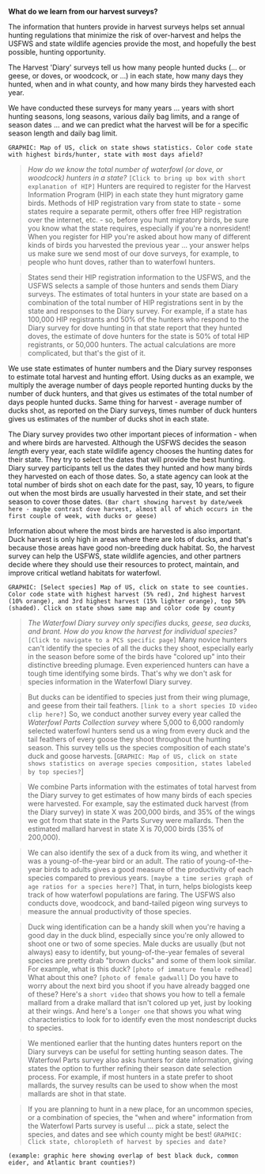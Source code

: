 **What do we learn from our harvest surveys?**

The information that hunters provide in harvest surveys helps set annual hunting regulations that minimize the risk of over-harvest and helps the USFWS and state wildlife agencies provide the most, and hopefully the best possible, hunting opportunity.

The Harvest 'Diary' surveys tell us how many people hunted ducks (... or geese, or doves, or woodcock, or ...) in each state, how many days they hunted, when and in what county, and how many birds they harvested each year. 

We have conducted these surveys for many years ... years with short hunting seasons, long seasons, various daily bag limits, and a range of season dates ... and we can predict what the harvest will be for a specific season length and daily bag limit. 

`GRAPHIC: Map of US, click on state shows statistics.
Color code state with highest birds/hunter, state with most days afield?`

>*How do we know the total number of waterfowl (or dove, or woodcock) hunters in a state?* `[Click to bring up box with short explanation of HIP]` Hunters are required to register for the Harvest Information Program (HIP) in each state they hunt migratory game birds. Methods of HIP registration vary from state to state - some states require a separate permit, others offer free HIP registration over the internet, etc. - so, before you hunt migratory birds, be sure you know what the state requires, especially if you're a nonresident! When you register for HIP you're asked about how many of different kinds of birds you harvested the previous year ... your answer helps us make sure we send most of our dove surveys, for example, to people who hunt doves, rather than to waterfowl hunters. 

>States send their HIP registration information to the USFWS, and the USFWS selects a sample of those hunters and sends them Diary surveys. The estimates of total hunters in your state are based on a combination of the total number of HIP registrations sent in by the state and responses to the Diary survey. For example, if a state has 100,000 HIP registrants and 50% of the hunters who respond to the Diary survey for dove hunting in that state report that they hunted doves, the estimate of dove hunters for the state is 50% of total HIP registrants, or 50,000 hunters. The actual calculations are more complicated, but that's the gist of it.

We use state estimates of hunter numbers and the Diary survey responses to estimate total harvest and hunting effort. Using ducks as an example, we multiply the average number of days people reported hunting ducks by the number of duck hunters, and that gives us estimates of the total number of days people hunted ducks. Same thing for harvest - average number of ducks shot, as reported on the Diary surveys, times number of duck hunters gives us estimates of the number of ducks shot in each state.

The Diary survey provides two other important pieces of information - when and where birds are harvested. Although the USFWS decides the season *length* every year, each state wildlife agency chooses the hunting dates for their state. They try to select the dates that will provide the best hunting. Diary survey participants tell us the dates they hunted and how many birds they harvested on each of those dates. So, a state agency can look at the total number of birds shot on each date for the past, say, 10 years, to figure out when the most birds are usually harvested in their state, and set their season to cover those dates.
`(Bar chart showing harvest by date/week here - maybe contrast dove harvest, almost all of which occurs in the first couple of week, with ducks or geese)`

Information about where the most birds are harvested is also important. Duck harvest is only high in areas where there are lots of ducks, and that's because those areas have good non-breeding duck habitat. So, the harvest survey can help the USFWS, state wildlife agencies, and other partners decide where they should use their resources to protect, maintain, and improve critical wetland habitats for waterfowl.

`GRAPHIC: [Select species] Map of US, click on state to see counties.
Color code state with highest harvest (5% red), 2nd highest harvest (10% orange), and 3rd highest harvest (15% lighter orange), top 50% (shaded).
Click on state shows same map and color code by county`

>*The Waterfowl Diary survey only specifies ducks, geese, sea ducks, and brant. 
How do you know the harvest for individual species?* `[Click to navigate to a PCS specific page]` Many novice hunters can't identify the species of all the ducks they shoot, especially early in the season before some of the birds have "colored up" into their distinctive breeding plumage. Even experienced hunters can have a tough time identifying some birds. That's why we don't ask for species information in the Waterfowl Diary survey. 

>But ducks can be identified to species just from their wing plumage, and geese from their tail feathers. `[link to a short species ID video clip here?]` So, we conduct another survey every year called the *Waterfowl Parts Collection survey* where 5,000 to 6,000 randomly selected waterfowl hunters send us a wing from every duck and the tail feathers of every goose they shoot throughout the hunting season. This survey tells us the species composition of each state's duck and goose harvests. [`GRAPHIC: Map of US, click on state shows statistics on average species composition, states labeled by top species?`] 

>We combine Parts information with the estimates of total harvest from the Diary survey to get estimates of how many birds of each species were harvested. For example, say the estimated duck harvest (from the Diary survey) in state X was 200,000 birds, and 35% of the wings we got from that state in the Parts Survey were mallards. Then the estimated mallard harvest in state X is 70,000 birds (35% of 200,000).

>We can also identify the sex of a duck from its wing, and whether it was a young-of-the-year bird or an adult. The ratio of young-of-the-year birds to adults gives a good measure of the productivity of each species compared to previous years. `[maybe a time series graph of age ratios for a species here?]` That, in turn, helps biologists keep track of how waterfowl populations are faring. The USFWS also conducts dove, woodcock, and band-tailed pigeon wing surveys to measure the annual productivity of those species.

>Duck wing identification can be a handy skill when you're having a good day in the duck blind, especially since you're only allowed to shoot one or two of some species. Male ducks are usually (but not always) easy to identify, but young-of-the-year females of several species are pretty drab "brown ducks" and some of them look similar. For example, what is this duck? `[photo of immature female redhead]` What about this one? `[photo of female gadwall]` Do you have to worry about the next bird you shoot if you have already bagged one of these? Here's a `short video` that shows you how to tell a female mallard from a drake mallard that isn't colored up yet, just by looking at their wings. And here's a `longer one` that shows you what wing characteristics to look for to identify even the most nondescript ducks to species.   

>We mentioned earlier that the hunting dates hunters report on the Diary surveys can be useful for setting hunting season dates. The Waterfowl Parts survey also asks hunters for date information, giving states the option to further refining their season date selection process. For example, if most hunters in a state prefer to shoot mallards, the survey results can be used to show when the most mallards are shot in that state.

>If you are planning to hunt in a new place, for an uncommon species, or a combination of species, the "when and where" information from the Waterfowl Parts survey is useful ... pick a state, select the species, and dates and see which county might be best! `GRAPHIC: Click state, chloropleth of harvest by species and date?`

`(example: graphic here showing overlap of best black duck, common eider, and Atlantic brant counties?)`
